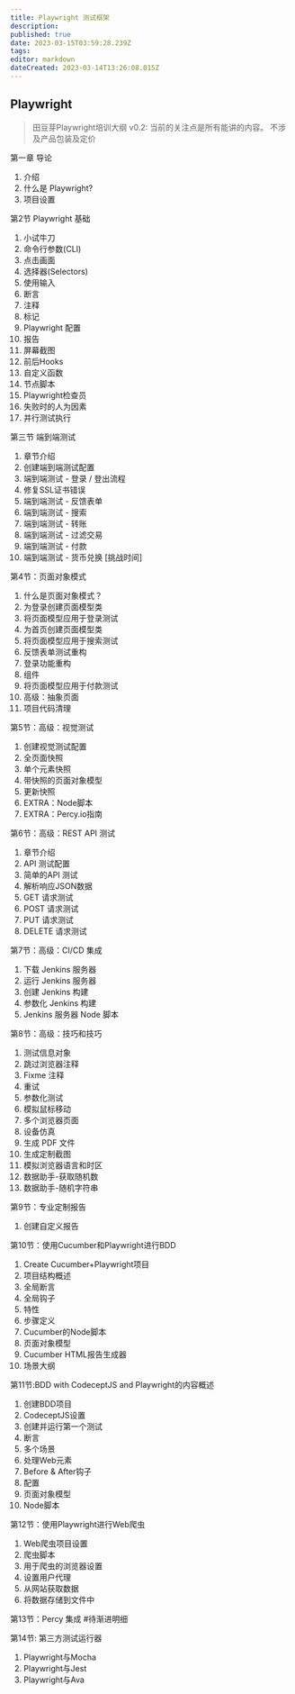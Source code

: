 ```yaml
---
title: Playwright 测试框架
description: 
published: true
date: 2023-03-15T03:59:28.239Z
tags: 
editor: markdown
dateCreated: 2023-03-14T13:26:08.015Z
---
```


## Playwright 

> 田豆芽Playwright培训大纲
> v0.2: 当前的关注点是所有能讲的内容。 不涉及产品包装及定价

第一章 导论
1. 介绍
2. 什么是 Playwright?
3. 项目设置

第2节 Playwright 基础
1. 小试牛刀
2. 命令行参数(CLI)
3. 点击画面
4. 选择器(Selectors)
5. 使用输入
6. 断言
7. 注释
8. 标记
9. Playwright 配置
10. 报告
11. 屏幕截图
12. 前后Hooks
13. 自定义函数
14. 节点脚本
15. Playwright检查员
16. 失败时的人为因素
17. 并行测试执行

第三节 端到端测试

1. 章节介绍
2. 创建端到端测试配置
3. 端到端测试 - 登录 / 登出流程
4. 修复SSL证书错误
5. 端到端测试 - 反馈表单
6. 端到端测试 - 搜索
7. 端到端测试 - 转账
8. 端到端测试 - 过滤交易
9. 端到端测试 - 付款
10. 端到端测试 - 货币兑换 [挑战时间]

第4节：页面对象模式

1. 什么是页面对象模式？
2. 为登录创建页面模型类
3. 将页面模型应用于登录测试
4. 为首页创建页面模型类
5. 将页面模型应用于搜索测试
6. 反馈表单测试重构
7. 登录功能重构
8. 组件
9. 将页面模型应用于付款测试
10. 高级：抽象页面
11. 项目代码清理

第5节：高级：视觉测试
1. 创建视觉测试配置
2. 全页面快照
3. 单个元素快照
4. 带快照的页面对象模型
5. 更新快照
6. EXTRA：Node脚本
7. EXTRA：Percy.io指南

第6节：高级：REST API 测试
1. 章节介绍
2. API 测试配置
3. 简单的API 测试
4. 解析响应JSON数据
5. GET 请求测试
6. POST 请求测试
7. PUT 请求测试
8. DELETE 请求测试

第7节：高级：CI/CD 集成
1. 下载 Jenkins 服务器
2. 运行 Jenkins 服务器
3. 创建 Jenkins 构建
4. 参数化 Jenkins 构建
5. Jenkins 服务器 Node 脚本

第8节：高级：技巧和技巧
1. 测试信息对象
2. 跳过浏览器注释
3. Fixme 注释
4. 重试
5. 参数化测试
6. 模拟鼠标移动
7. 多个浏览器页面
8. 设备仿真
9. 生成 PDF 文件
10. 生成定制截图
11. 模拟浏览器语言和时区
12. 数据助手-获取随机数
13. 数据助手-随机字符串

第9节：专业定制报告
1. 创建自定义报告

第10节：使用Cucumber和Playwright进行BDD
1. Create Cucumber+Playwright项目
2. 项目结构概述
3. 全局断言
4. 全局钩子
5. 特性
6. 步骤定义
7. Cucumber的Node脚本
8. 页面对象模型
9. Cucumber HTML报告生成器
10. 场景大纲

第11节:BDD with CodeceptJS and Playwright的内容概述
1. 创建BDD项目
2. CodeceptJS设置
3. 创建并运行第一个测试
4. 断言
5. 多个场景
6. 处理Web元素
7. Before & After钩子
8. 配置
9. 页面对象模型
10. Node脚本

第12节：使用Playwright进行Web爬虫
1. Web爬虫项目设置
2. 爬虫脚本
3. 用于爬虫的浏览器设置
4. 设置用户代理
5. 从网站获取数据
6. 将数据存储到文件中

第13节：Percy 集成
#待渐进明细

第14节: 第三方测试运行器
1. Playwright与Mocha
2. Playwright与Jest
3. Playwright与Ava

